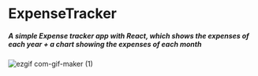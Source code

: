 # ExpenseTracker


##### A simple Expense tracker app with React, which shows the expenses of each year + a chart showing the expenses of each month
![ezgif com-gif-maker (1)](https://user-images.githubusercontent.com/101294132/186038687-be0bd8e3-3446-4412-9c54-f1565b1b897e.gif)
